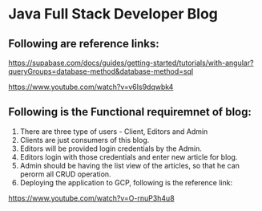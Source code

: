 # Java Full Stack Developer Blog

## Following are reference links:

https://supabase.com/docs/guides/getting-started/tutorials/with-angular?queryGroups=database-method&database-method=sql

https://www.youtube.com/watch?v=v6Is9dqwbk4

## Following is the Functional requiremnet of blog:

1. There are three type of users - Client, Editors and Admin
2. Clients are just consumers of this blog.
3. Editors will be provided login credentials by the Admin.
4. Editors login with those credentials and enter new article for blog.
5. Admin should be having the list view of the articles, so that he can perorm all CRUD operation.
6. Deploying the application to GCP, following is the reference link:

https://www.youtube.com/watch?v=O-rnuP3h4u8
